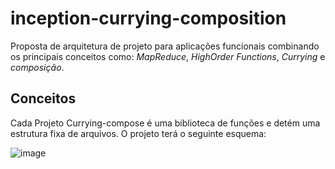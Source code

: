 # inception-currying-composition
Proposta de arquitetura de projeto para aplicações funcionais combinando os principais conceitos como: *MapReduce*, *HighOrder Functions*, *Currying* e *composição*.


## Conceitos
Cada Projeto Currying-compose é uma biblioteca de funções e detém uma estrutura fixa de arquivos. O projeto terá o seguinte esquema:

![image](https://user-images.githubusercontent.com/48892066/190886298-6b8e5597-ce6a-4b11-bfce-d21f2a53ce6e.png)

